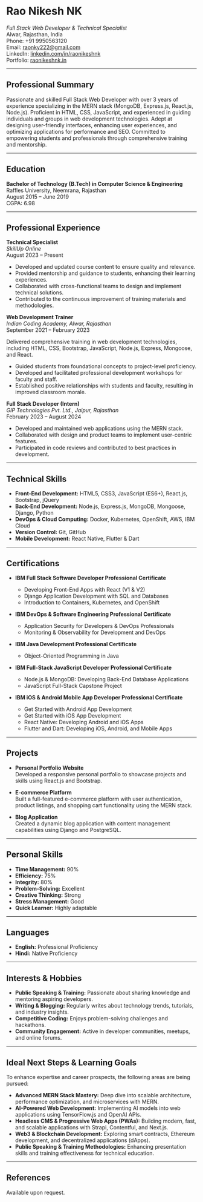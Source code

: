 # **Rao Nikesh NK**

*Full Stack Web Developer & Technical Specialist*\
Alwar, Rajasthan, India\
Phone: +91 9950563120\
Email: [raonky222@gmail.com](mailto\:raonky222@gmail.com)\
LinkedIn: [linkedin.com/in/raonikeshnk](https://in.linkedin.com/in/raonikeshnk)\
Portfolio: [raonikeshnk.in](https://raonikeshnk.in/)

---

## **Professional Summary**

Passionate and skilled Full Stack Web Developer with over 3 years of experience specializing in the MERN stack (MongoDB, Express.js, React.js, Node.js). Proficient in HTML, CSS, JavaScript, and experienced in guiding individuals and groups in web development technologies. Adept at designing user-friendly interfaces, enhancing user experiences, and optimizing applications for performance and SEO. Committed to empowering students and professionals through comprehensive training and mentorship.

---

## **Education**

**Bachelor of Technology (B.Tech) in Computer Science & Engineering**\
Raffles University, Neemrana, Rajasthan\
August 2015 – June 2019\
CGPA: 6.98

---

## **Professional Experience**

**Technical Specialist**\
*SkillUp Online*\
August 2023 – Present

- Developed and updated course content to ensure quality and relevance.
- Provided mentorship and guidance to students, enhancing their learning experiences.
- Collaborated with cross-functional teams to design and implement technical solutions.
- Contributed to the continuous improvement of training materials and methodologies.

**Web Development Trainer**\
*Indian Coding Academy, Alwar, Rajasthan*\
September 2021 – February 2023

Delivered comprehensive training in web development technologies, including HTML, CSS, Bootstrap, JavaScript, Node.js, Express, Mongoose, and React.

- Guided students from foundational concepts to project-level proficiency.
- Developed and facilitated professional development workshops for faculty and staff.
- Established positive relationships with students and faculty, resulting in improved classroom morale.

**Full Stack Developer (Intern)**\
*GIP Technologies Pvt. Ltd., Jaipur, Rajasthan*\
February 2023 – August 2024

- Developed and maintained web applications using the MERN stack.
- Collaborated with design and product teams to implement user-centric features.
- Participated in code reviews and contributed to best practices in development.

---

## **Technical Skills**

- **Front-End Development:** HTML5, CSS3, JavaScript (ES6+), React.js, Bootstrap, jQuery
- **Back-End Development:** Node.js, Express.js, MongoDB, Mongoose, Django, Python
- **DevOps & Cloud Computing:** Docker, Kubernetes, OpenShift, AWS, IBM Cloud
- **Version Control:** Git, GitHub
- **Mobile Development:** React Native, Flutter & Dart

---

## **Certifications**

- **IBM Full Stack Software Developer Professional Certificate**

  - Developing Front-End Apps with React (V1 & V2)
  - Django Application Development with SQL and Databases
  - Introduction to Containers, Kubernetes, and OpenShift

- **IBM DevOps & Software Engineering Professional Certificate**

  - Application Security for Developers & DevOps Professionals
  - Monitoring & Observability for Development and DevOps

- **IBM Java Development Professional Certificate**

  - Object-Oriented Programming in Java

- **IBM Full-Stack JavaScript Developer Professional Certificate**

  - Node.js & MongoDB: Developing Back-End Database Applications
  - JavaScript Full-Stack Capstone Project

- **IBM iOS & Android Mobile App Developer Professional Certificate**

  - Get Started with Android App Development
  - Get Started with iOS App Development
  - React Native: Developing Android and iOS Apps
  - Flutter and Dart: Developing iOS, Android, and Mobile Apps

---

## **Projects**

- **Personal Portfolio Website**\
  Developed a responsive personal portfolio to showcase projects and skills using React.js and Bootstrap.

- **E-commerce Platform**\
  Built a full-featured e-commerce platform with user authentication, product listings, and shopping cart functionality using the MERN stack.

- **Blog Application**\
  Created a dynamic blog application with content management capabilities using Django and PostgreSQL.

---

## **Personal Skills**

- **Time Management:** 90%
- **Efficiency:** 75%
- **Integrity:** 80%
- **Problem-Solving:** Excellent
- **Creative Thinking:** Strong
- **Stress Management:** Good
- **Quick Learner:** Highly adaptable

---

## **Languages**

- **English:** Professional Proficiency
- **Hindi:** Native Proficiency

---

## **Interests & Hobbies**

- **Public Speaking & Training:** Passionate about sharing knowledge and mentoring aspiring developers.
- **Writing & Blogging:** Regularly writes about technology trends, tutorials, and industry insights.
- **Competitive Coding:** Enjoys problem-solving challenges and hackathons.
- **Community Engagement:** Active in developer communities, meetups, and online forums.

---

## **Ideal Next Steps & Learning Goals**

To enhance expertise and career prospects, the following areas are being pursued:

- **Advanced MERN Stack Mastery:** Deep dive into scalable architecture, performance optimization, and microservices with MERN.
- **AI-Powered Web Development:** Implementing AI models into web applications using TensorFlow\.js and OpenAI APIs.
- **Headless CMS & Progressive Web Apps (PWAs):** Building modern, fast, and scalable applications with Strapi, Contentful, and Next.js.
- **Web3 & Blockchain Development:** Exploring smart contracts, Ethereum development, and decentralized applications (dApps).
- **Public Speaking & Training Methodologies:** Enhancing presentation skills and training effectiveness for technical education.

---

## **References**

Available upon request.
